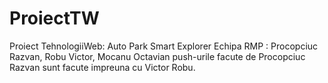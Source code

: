 # ProiectTW
Proiect TehnologiiWeb: Auto Park Smart Explorer
Echipa RMP : Procopciuc Razvan, Robu Victor, Mocanu Octavian
push-urile facute de Procopciuc Razvan sunt facute impreuna cu Victor Robu.
